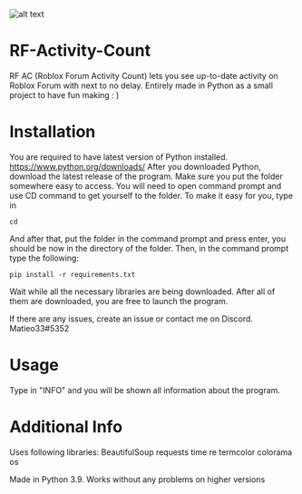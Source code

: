 ![alt text](https://i.ibb.co/930knfL/It-s-mine.png)
# RF-Activity-Count
RF AC (Roblox Forum Activity Count) lets you see up-to-date activity on Roblox Forum with next to no delay. Entirely made in Python as a small project to have fun making : )

# Installation
You are required to have latest version of Python installed. https://www.python.org/downloads/
After you downloaded Python, download the latest release of the program.
Make sure you put the folder somewhere easy to access. You will need to open command prompt and use CD command to get yourself to the folder. To make it easy for you, type in
```
cd
```
And after that, put the folder in the command prompt and press enter, you should be now in the directory of the folder.
Then, in the command prompt type the following:
```
pip install -r requirements.txt
```
Wait while all the necessary libraries are being downloaded. After all of them are downloaded, you are free to launch the program.

If there are any issues, create an issue or contact me on Discord. Matieo33#5352

# Usage
Type in "INFO" and you will be shown all information about the program.

# Additional Info
Uses following libraries:
BeautifulSoup
requests
time
re
termcolor
colorama
os

Made in Python 3.9. Works without any problems on higher versions

